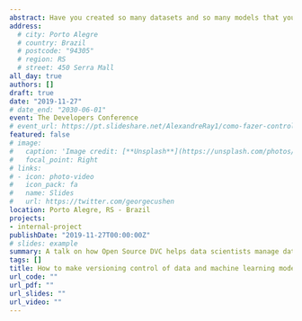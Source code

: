 ```yaml
---
abstract: Have you created so many datasets and so many models that you no longer know who is who? Don't remember which version of the model is in production anymore? Another Data Scientist joined the project and she/he can't reproduce the experiments? In this talk, we'll explore how Open Source Data Version Control (DVC) can help solve these problems. November 2019, The Developer's Conference, Porto Alegre - RS, Brazil.
address:
  # city: Porto Alegre
  # country: Brazil
  # postcode: "94305"
  # region: RS
  # street: 450 Serra Mall
all_day: true
authors: []
draft: true
date: "2019-11-27"
# date_end: "2030-06-01"
event: The Developers Conference
# event_url: https://pt.slideshare.net/AlexandreRay1/como-fazer-controle-de-verses-de-dados-e-modelos-de-machine-learning-usando-o-dvc
featured: false
# image:
#   caption: 'Image credit: [**Unsplash**](https://unsplash.com/photos/bzdhc5b3Bxs)'
#   focal_point: Right
# links:
# - icon: photo-video
#   icon_pack: fa
#   name: Slides
#   url: https://twitter.com/georgecushen
location: Porto Alegre, RS - Brazil
projects:
- internal-project
publishDate: "2019-11-27T00:00:00Z"
# slides: example
summary: A talk on how Open Source DVC helps data scientists manage datasets, model versions, and experiment reproducibility in collaborative projects.
tags: []
title: How to make versioning control of data and machine learning models using DVC?
url_code: ""
url_pdf: ""
url_slides: ""
url_video: ""
---
```

